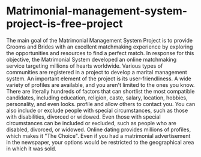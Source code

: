 # Matrimonial-management-system-project-is-free-project
The main goal of the Matrimonial Management System Project is to provide Grooms and Brides with an excellent matchmaking experience by exploring the opportunities and resources to find a perfect match. In response for this objective, the Matrimonial System developed an online matchmaking service targeting millions of hearts worldwide. Various types of communities are registered in a project to develop a marital management system. An important element of the project is its user-friendliness. A wide variety of profiles are available, and you aren't limited to the ones you know. There are literally hundreds of factors that can shortlist the most compatible candidates, including education, religion, caste, salary, location, hobbies, personality, and even looks. profile and allow others to contact you. You can also include or exclude people with special circumstances, such as those with disabilities, divorced or widowed. Even those with special circumstances can be included or excluded, such as people who are disabled, divorced, or widowed. Online dating provides millions of profiles, which makes it "The Choice". Even if you had a matrimonial advertisement in the newspaper, your options would be restricted to the geographical area in which it was sold.
